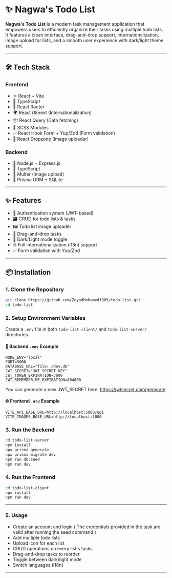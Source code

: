 # ✨ Nagwa's Todo List

**Nagwa's Todo List** is a modern task management application that empowers users to efficiently organize their tasks using multiple todo lists. It features a clean interface, drag-and-drop support, internationalization, image upload for lists, and a smooth user experience with dark/light theme support.

---

## 🛠️ Tech Stack

### Frontend
- ⚛️ React + Vite  
- 🧠 TypeScript  
- 🔄 React Router  
- 🌍 React i18next (Internationalization)  
- 📦 React Query (Data fetching)  
- 💅 SCSS Modules  
- ✅ React Hook Form + Yup/Zod (Form validation)  
- 📁 React Dropzone (Image uploader)

### Backend
- 🚀 Node.js + Express.js  
- 🔐 TypeScript  
- 📂 Multer (Image upload)  
- 🧱 Prisma ORM + SQLite  

---

## ✨ Features

- 🔐 Authentication system (JWT-based)  
- 🗃️ CRUD for todo lists & tasks  
- 🖼️ Todo list image uploader  
- 🧲 Drag-and-drop tasks  
- 🌙 Dark/Light mode toggle  
- 🌐 Full internationalization (i18n) support  
- ✅ Form validation with Yup/Zod  

---

## 📦 Installation

### 1. Clone the Repository

```bash
git clone https://github.com/ZeyadMohamed1805/todo-list.git
cd todo-list
```

### 2. Setup Environment Variables

Create a `.env` file in both `todo-list-client/` and `todo-list-server/` directories.

#### 🔐 Backend `.env` Example

```
NODE_ENV="local"
PORT=5000
DATABASE_URL="file:./dev.db"
JWT_SECRET="JWT_SECRET_KEY"
JWT_TOKEN_EXPIRATION=3600
JWT_REMEMBER_ME_EXPIRATION=604800
```

You can generate a new JWT_SECRET here: https://jwtsecret.com/generate

#### 🌐 Frontend `.env` Example

```
VITE_API_BASE_URL=http://localhost:5000/api
VITE_IMAGES_BASE_URL=http://localhost:5000
```

### 3. Run the Backend

```bash
cd todo-list-server
npm install
npx prisma generate
npx prisma migrate dev
npm run db:seed
npm run dev
```

### 4. Run the Frontend

```bash
cd todo-list-client
npm install
npm run dev
```

---

### 5. Usage

- Create an account and login ( The credentials provided in the task are valid after running the seed command )  
- Add multiple todo lists  
- Upload icon for each list  
- CRUD operations on every list's tasks
- Drag-and-drop tasks to reorder  
- Toggle between dark/light mode  
- Switch languages (i18n)

---